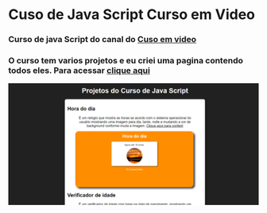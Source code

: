 # Cuso de Java Script Curso em Video
### Curso de java Script do canal do [Cuso em video](https://www.cursoemvideo.com/)
### O curso tem varios projetos e eu criei uma pagina contendo todos eles. Para acessar [clique aqui](https://felipeferreirass.github.io/Cuso_de_Java_Script_Curso_em_Video/)
![projetos](./img/projetos.png)
